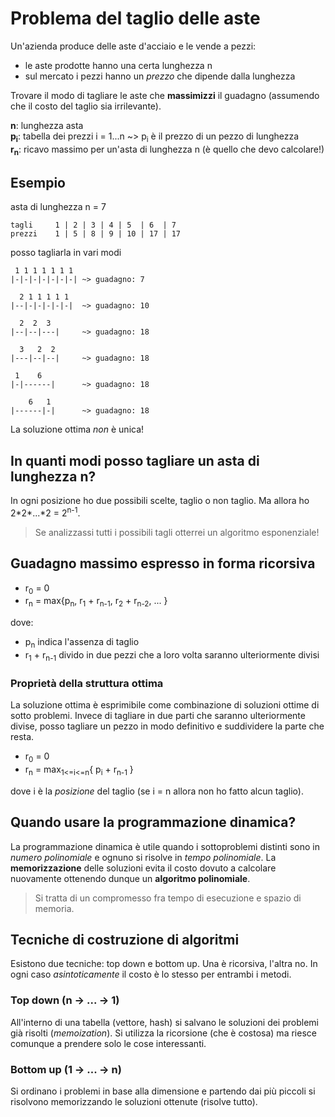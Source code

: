 # Problema del taglio delle aste

Un'azienda produce delle aste d'acciaio e le vende a pezzi:

- le aste prodotte hanno una certa lunghezza n
- sul mercato i pezzi hanno un _prezzo_ che dipende dalla lunghezza

Trovare il modo di tagliare le aste che **massimizzi** il guadagno (assumendo che il costo del taglio sia irrilevante).

**n**: lunghezza asta<br>
**p<sub>i</sub>**: tabella dei prezzi i = 1...n ~> p<sub>i</sub> è il prezzo di un pezzo di lunghezza <br>
**r<sub>n</sub>**: ricavo massimo per un'asta di lunghezza n (è quello che devo calcolare!)

## Esempio

asta di lunghezza n = 7

```
tagli     1 | 2 | 3 | 4 | 5  | 6  | 7
prezzi    1 | 5 | 8 | 9 | 10 | 17 | 17
```

posso tagliarla in vari modi

```
 1 1 1 1 1 1 1
|-|-|-|-|-|-|-| ~> guadagno: 7

  2 1 1 1 1 1
|--|-|-|-|-|-|  ~> guadagno: 10

  2  2  3
|--|--|---|     ~> guadagno: 18

  3   2  2
|---|--|--|     ~> guadagno: 18

 1    6
|-|------|      ~> guadagno: 18

    6   1
|------|-|      ~> guadagno: 18
```

La soluzione ottima _non_ è unica!

## In quanti modi posso tagliare un asta di lunghezza n?

In ogni posizione ho due possibili scelte, taglio o non taglio. Ma allora ho 2\*2\*...\*2 = 2<sup>n-1</sup>.

> Se analizzassi tutti i possibili tagli otterrei un algoritmo esponenziale!

## Guadagno massimo espresso in forma ricorsiva

- r<sub>0</sub> = 0
- r<sub>n</sub> = max{p<sub>n</sub>, r<sub>1</sub> + r<sub>n-1</sub>, r<sub>2</sub> + r<sub>n-2</sub>, ... }

dove:

- p<sub>n</sub> indica l'assenza di taglio
- r<sub>1</sub> + r<sub>n-1</sub> divido in due pezzi che a loro volta saranno ulteriormente divisi

### Proprietà della struttura ottima

La soluzione ottima è esprimibile come combinazione di soluzioni ottime di sotto problemi. Invece di tagliare in due parti che saranno ulteriormente divise, posso tagliare un pezzo in modo definitivo e suddividere la parte che resta.

- r<sub>0</sub> = 0
- r<sub>n</sub> = max<sub>1<=i<=n</sub>{ p<sub>i</sub> + r<sub>n-1</sub> }

dove i è la _posizione_ del taglio (se i = n allora non ho fatto alcun taglio).

## Quando usare la programmazione dinamica?

La programmazione dinamica è utile quando i sottoproblemi distinti sono in _numero polinomiale_ e ognuno si risolve in _tempo polinomiale_. La **memorizzazione** delle soluzioni evita il costo dovuto a calcolare nuovamente ottenendo dunque un **algoritmo polinomiale**.

> Si tratta di un compromesso fra tempo di esecuzione e spazio di memoria.

## Tecniche di costruzione di algoritmi

Esistono due tecniche: top down e bottom up. Una è ricorsiva, l'altra no. In ogni caso _asintoticamente_ il costo è lo stesso per entrambi i metodi.

### Top down (n -> ... -> 1)

All'interno di una tabella (vettore, hash) si salvano le soluzioni dei problemi già risolti (_memoization_). Si utilizza la ricorsione (che è costosa) ma riesce comunque a prendere solo le cose interessanti.

### Bottom up (1 -> ... -> n)

Si ordinano i problemi in base alla dimensione e partendo dai più piccoli si risolvono memorizzando le soluzioni ottenute (risolve tutto).
